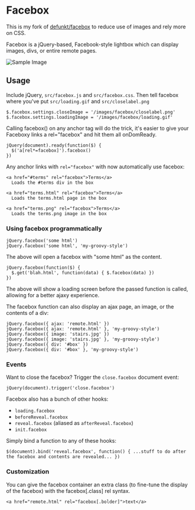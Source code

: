 # Facebox

This is my fork of [defunkt/facebox](http://github.com/defunkt/facebox) to reduce use of images and rely more on CSS.

Facebox is a jQuery-based, Facebook-style lightbox which can display images, divs, or entire remote pages.

![Sample Image](http://share.kyleneath.com/captures/Facebox_1.2-20100417-190352.jpg)

## Usage

Include jQuery, `src/facebox.js` and `src/facebox.css`. Then tell facebox where you've put `src/loading.gif` and `src/closelabel.png`

    $.facebox.settings.closeImage = '/images/facebox/closelabel.png'
    $.facebox.settings.loadingImage = '/images/facebox/loading.gif'

Calling facebox() on any anchor tag will do the trick, it's easier to give your Faceboxy links a rel="facebox"  and hit them all onDomReady.

    jQuery(document).ready(function($) {
      $('a[rel*=facebox]').facebox()
    })

Any anchor links with `rel="facebox"` with now automatically use facebox:

    <a href="#terms" rel="facebox">Terms</a>
      Loads the #terms div in the box

    <a href="terms.html" rel="facebox">Terms</a>
      Loads the terms.html page in the box

    <a href="terms.png" rel="facebox">Terms</a>
      Loads the terms.png image in the box


### Using facebox programmatically

    jQuery.facebox('some html')
    jQuery.facebox('some html', 'my-groovy-style')

The above will open a facebox with "some html" as the content.

    jQuery.facebox(function($) {
      $.get('blah.html', function(data) { $.facebox(data) })
    })

The above will show a loading screen before the passed function is called,
allowing for a better ajaxy experience.

The facebox function can also display an ajax page, an image, or the contents of a div:

    jQuery.facebox({ ajax: 'remote.html' })
    jQuery.facebox({ ajax: 'remote.html' }, 'my-groovy-style')
    jQuery.facebox({ image: 'stairs.jpg' })
    jQuery.facebox({ image: 'stairs.jpg' }, 'my-groovy-style')
    jQuery.facebox({ div: '#box' })
    jQuery.facebox({ div: '#box' }, 'my-groovy-style')

### Events

Want to close the facebox?  Trigger the `close.facebox` document event:

    jQuery(document).trigger('close.facebox')

Facebox also has a bunch of other hooks:

* `loading.facebox`
* `beforeReveal.facebox`
* `reveal.facebox` (aliased as `afterReveal.facebox`)
* `init.facebox`

Simply bind a function to any of these hooks:

    $(document).bind('reveal.facebox', function() { ...stuff to do after the facebox and contents are revealed... })

### Customization

You can give the facebox container an extra class (to fine-tune the display of the facebox) with the facebox[.class] rel syntax.

    <a href="remote.html" rel="facebox[.bolder]">text</a>